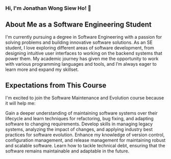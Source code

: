 ### Hi, I'm Jonathan Wong Siew Ho! 👋

## About Me as a Software Engineering Student
I'm currently pursuing a degree in Software Engineering with a passion for solving problems and building innovative software solutions. As an SE student, I love exploring different areas of software development, from designing intuitive user interfaces to working on the backend systems that power them. My academic journey has given me the opportunity to work with various programming languages and tools, and I’m always eager to learn more and expand my skillset.

## Expectations from This Course
I'm excited to join the Software Maintenance and Evolution course because it will help me:

Gain a deeper understanding of maintaining software systems over their lifecycle and learn techniques for refactoring, bug fixing, and adapting software to changing requirements.
Develop skills in managing legacy systems, analyzing the impact of changes, and applying industry best practices for software evolution.
Enhance my knowledge of version control, configuration management, and release management for maintaining robust and scalable software.
Learn how to tackle technical debt, ensuring that the software remains maintainable and adaptable in the future.

